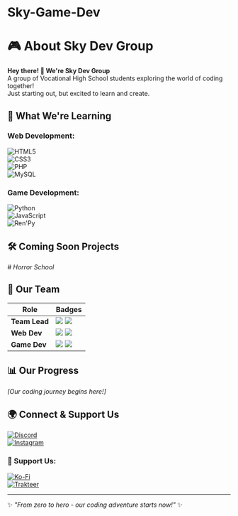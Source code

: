 # Sky-Game-Dev
# 🎮 About Sky Dev Group  
**Hey there! 👋 We're Sky Dev Group**  
A group of Vocational High School students exploring the world of coding together!  
Just starting out, but excited to learn and create.  

## 🌱 What We're Learning  
### Web Development:  
![HTML5](https://img.shields.io/badge/HTML5-E34F26?style=for-the-badge&logo=html5&logoColor=white)  
![CSS3](https://img.shields.io/badge/CSS3-1572B6?style=for-the-badge&logo=css3&logoColor=white)  
![PHP](https://img.shields.io/badge/PHP-777BB4?style=for-the-badge&logo=php&logoColor=white)  
![MySQL](https://img.shields.io/badge/MySQL-4479A1?style=for-the-badge&logo=mysql&logoColor=white)  

### Game Development:  
![Python](https://img.shields.io/badge/Python-3670A0?style=for-the-badge&logo=python&logoColor=ffdd54)  
![JavaScript](https://img.shields.io/badge/JavaScript-F7DF1E?style=for-the-badge&logo=javascript&logoColor=black)  
![Ren'Py](https://img.shields.io/badge/Ren'Py-000000?style=for-the-badge&logo=python&logoColor=white)  

## 🛠️ Coming Soon Projects  
*# Horror School*  

## 👥 Our Team  
| Role           | Badges |  
|----------------|--------|  
| **Team Lead**  | <img src="https://img.shields.io/badge/S-Leader-00FFFF?style=for-the-badge&logoColor=white"> <img src="https://img.shields.io/badge/S-Organizer-00FFFF?style=for-the-badge&logoColor=white"> |  
| **Web Dev**    | <img src="https://img.shields.io/badge/S-Web%20Dev-00FFFF?style=for-the-badge&logoColor=white"> <img src="https://img.shields.io/badge/S-Frontend-00FFFF?style=for-the-badge&logoColor=white"> |  
| **Game Dev**   | <img src="https://img.shields.io/badge/S-Game%20Dev-00FFFF?style=for-the-badge&logoColor=white"> <img src="https://img.shields.io/badge/S-Creator-00FFFF?style=for-the-badge&logoColor=white"> |  

## 📊 Our Progress  
*[Our coding journey begins here!]*  

## 🌍 Connect & Support Us  
[![Discord](https://img.shields.io/badge/Discord-5865F2?style=for-the-badge&logo=discord&logoColor=white)](https://discord.gg/skydev)  
[![Instagram](https://img.shields.io/badge/Instagram-E4405F?style=for-the-badge&logo=instagram&logoColor=white)](https://instagram.com/skydevgroup)  

### 💖 Support Us:  
[![Ko-Fi](https://img.shields.io/badge/Ko--fi-FF5E5B?style=for-the-badge&logo=ko-fi&logoColor=white)](https://ko-fi.com/skydevgroup)  
[![Trakteer](https://img.shields.io/badge/Trakteer-EE3A43?style=for-the-badge&logo=ko-fi&logoColor=white)](https://trakteer.id/skydevgroup)  

---  
✨ *"From zero to hero - our coding adventure starts now!"* ✨  
